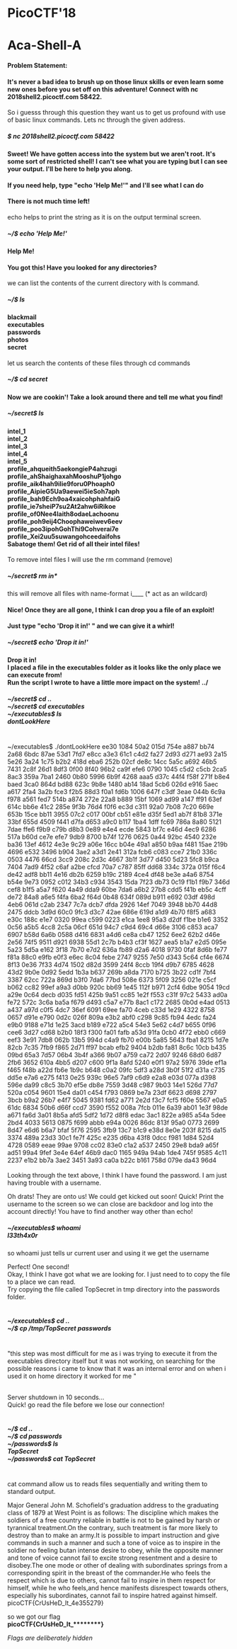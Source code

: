 # PicoCTF'18
# Aca-Shell-A

#### Problem Statement:
#### It's never a bad idea to brush up on those linux skills or even learn some new ones before you set off on this adventure! Connect with nc 2018shell2.picoctf.com 58422.

So i guesss through this question they want us to get us profound with use of basic linux commands. Lets nc through the given address.

##### $ nc 2018shell2.picoctf.com 58422

#### Sweet! We have gotten access into the system but we aren't root. It's some sort of restricted shell! I can't see what you are typing but I can see your output. I'll be here to help you along.
#### If you need help, type "echo 'Help Me!'" and I'll see what I can do
#### There is not much time left!

echo helps to print the string as it is on the output terminal screen.

##### ~/$ echo 'Help Me!'

#### Help Me!
#### You got this! Have you looked for any  directories?

we can list the contents of the current directory with ls command.

##### ~/$ ls
#### blackmail <br> executables <br> passwords<br> photos<br> secret

let us search the contents of these files through cd <directory-name> commands

##### ~/$ cd secret
#### Now we are cookin'! Take a look around there and tell me what you find!

##### ~/secret$ ls
#### intel_1<br>intel_2<br>intel_3<br>intel_4<br>intel_5<br>profile_ahqueith5aekongieP4ahzugi<br>profile_ahShaighaxahMooshuP1johgo<br>profile_aik4hah9ilie9foru0Phoaph0<br>profile_AipieG5Ua9aewei5ieSoh7aph<br>profile_bah9Ech9oa4xaicohphahfaiG<br>profile_ie7sheiP7su2At2ahw6iRikoe<br>profile_of0Nee4laith8odaeLachoonu<br>profile_poh9eij4Choophaweiwev6eev<br>profile_poo3ipohGohThi9Cohverai7e<br>profile_Xei2uu5suwangohceedaifohs<br>Sabatoge them! Get rid of all their intel files!

To remove intel files I will use the rm command (remove)

##### ~/secret$ rm in*

this will remove all files with name-format i____  (* act as an wildcard)

#### Nice! Once they are all gone, I think I can drop you a file of an exploit!
#### Just type "echo 'Drop it in!' " and we can give it a whirl!

##### ~/secret$ echo 'Drop it in!'

#### Drop it in!<br>I placed a file in the executables folder as it looks like the only place we can execute from!<br>Run the script I wrote to have a little more impact on the system! ../

##### ~/secret$ cd ..<br> ~/secret$ cd executables<br> ~/executables$ ls<br>dontLookHere

<br>
~/executables$ ./dontLookHere
 ee30 1084 50a2 015d 754e a887 bb74 2a68 6bdc 87ae 53d1 7fd7 e8cc a3e3 61c1 c4d2 fa27 2d93 d271 ae93 2a15 5e26 3a24 1c75 b2b2
 418d eba6 252b 02cf de8c 14cc 5a5c a692 46b5 7431 2c8f 26d1 8df3 0f00 8f40 96b2 ca9f efe6 0790 1045 c5d2 c5cb 2ca5 8ac3 359a
 7ba1 2460 0b80 5996 6b9f 4268 aaa5 d37c 44f4 f58f 271f b8e4 baed 3ca0 864d bd88 623c 9b8e 1480 ab14 18ad 5cb6 026d e916 5aec
 a617 2fa4 3a2b fce3 f2b5 88d3 f0a1 fd6b 1006 647f c3df 3eae 044b 6c9a f978 a561 fed7 514b a874 272e 22a8 b889 15bf 1069 ad99
 a147 ff91 63ef 614c bb6e 41c2 285e 9f3b 76d4 f0f6 ec3d c311 92a0 7b08 7c20 669e 653b 15ce bb11 3955 07c2 c017 00bf cb51 e81e
 d35f 5ed1 ab7f 81b8 371e 33bf 655d 4509 f441 d7fa d653 a9c0 b117 1ba4 1dff fc69 786a 8a80 5121 7dae ffe6 f9b9 c79b d8b3 0e89
 e4e4 ecde 5843 bf7c e46d 4ec9 6286 517a b60d ce7e efe7 9db9 8700 b74f 1276 0625 0a44 92bc 4540 232e ba36 13ef 4612 4e3e 9c29
 a06e 16cc b04e 49a1 a850 b9aa f481 15ae 219b 4696 e532 3496 b904 3ae2 a3d1 2e41 312a fcb6 c083 cce7 21b0 336c 0503 4476 66cd
 3cc9 208c 2d3c 4667 3b1f 3d77 d450 5d23 5fc8 b9ca 7404 7ad9 4f52 c6af a2be cfcd 70a7 c787 85ff dd68 334c 372a 015f f6c4 de42
 adf8 bb11 4e16 db2b 6259 b19c 2189 4ce4 df48 be3e a4a6 8754 b54e 9e73 0952 c012 34b3 c934 3543 15da 7f23 db73 0c19 f1b1 f9b7
 346d cef8 b1f5 a5a7 f620 4a49 dda9 60be 7da6 a6b2 27b8 cdd5 f41b eb5c 4cff de72 84a8 a6e5 f4fa 6ba2 f64d 0b48 634f 089d b911
 e692 03df 498d 4eb6 061d c2ab 2347 7c7a dcb7 dfda 2926 14ef 7049 3948 bb70 44d8 2475 ddcb 3d9d 60c0 9fc3 d3c7 42ae 686e 619d
 a1d9 4b70 f8f5 a683 e30c 188c e1e7 0320 99ea c599 0223 e1ca 1ee8 95a3 d2df f1be b1e6 3352 0c56 a5b5 4cc8 2c5a 06cf 651d 94c7
 c9d4 69c4 d66e 3106 c853 aca7 6907 b58d 6a6b 0588 d416 6831 a4d6 ce8a cb47 1252 6ee2 62b2 d46e 2e56 74f5 9511 d921 6938 55d1
 2c7b b4b3 cf3f 1627 aea5 b1a7 e2d5 095e 5a23 5d5a e162 3f18 7b70 e7d2 636a fb89 d2a6 4018 9730 0faf 8d6b fe77 f81a 88c0 e9fb
 e0f3 e6ec 8c04 febe 2747 9255 7e50 d343 5c64 cf4e 6674 8f13 0e36 7f33 4d74 1502 d82d 3599 24f4 8ccb 19f4 d9b7 6785 4628 43d2
 9b0e 0d92 5edd 1b3a b637 269b a8da 7170 b725 3b22 cd1f 7bf4 3387 62cc 722a 869d b3f0 7da6 77bd 508e 6373 5f09 3256 021e c5cf
 b062 cc82 99ef a9a3 d0bb 920c bb69 1e45 112f b971 2cf4 6dbe 9054 19cd a29e 0c64 decb d035 fd51 425b 9a51 cc85 1e2f f553 c31f
 97c2 5433 ad0a fe72 572c 3c6a ba5a f679 d493 c5a7 e77b 8ac1 c172 2685 0b0d e4ad 0513 a437 a97d c0f5 4dc7 36ef 6091 69ee fa70
 4ceb c33d 1e29 4322 8758 0657 d91e e790 0d2c 026f 809a e3b2 abf0 c298 9c85 fb94 4edc fa24 e9b0 9188 e71d 1e25 3acd b189 e722
 a5c4 54e3 5e62 c4d7 b655 0f96 cee6 3d27 cd68 b2b0 18f3 f300 fa01 fafb a53d 91fa 0cb0 4f72 ebb0 c669 eef3 3e91 7db8 062b 13b5
 994d c4a9 fb70 e00b 5a85 5643 fba1 8215 1d7e 82cb 7c35 7fb9 f865 2d71 ff97 bcab efb2 9404 b2db fa81 8c6c 10cb b435 09bd 65a3
 7d57 06b4 3b4f a366 9b07 a759 ca72 2d07 9246 68d0 6d87 2fb6 3652 610a 4bb5 d207 c600 9f1a 8afd 5240 e0f1 97a2 5976 39de ef1a
 f465 f48b a22d fb6e 1b9c b648 c0a2 09fc 5df3 a28d 3b0f 51f2 d31a c735 dd5e e7a6 e275 f413 0e25 939c 96e5 7af9 c6d9 e2a8 e03d
 077a d398 596e da99 c8c5 3b70 ef5e db8e 7559 3d48 c987 9b03 14e1 526d 77d7 520a c054 9601 15e4 da01 c454 f793 0869 be7a 23df
 6623 d698 2797 3bcb b9a2 26b7 e4f7 5045 9381 fd62 a771 2e2d f3c7 fcf5 f60e 5567 e0a5 61dc 6834 50b6 d66f ccd7 3590 f552 008a
 7fcb 011e 6a39 ab01 1e3f 98de a671 fa6d 3a01 8b5a afd5 5df2 1d72 d8f8 edac 3ac1 822e a985 a54a 5dee 2bd4 4033 5613 0875 f699
 abbb e94a 0026 86dc 813f 95a0 0773 2699 8d47 e6d6 b6a7 bfaf 5f76 2595 3fb9 13c7 b1c9 e38d 8e0e 203f 8215 da15 3374 489a 23d3
 30c1 fe7f 425c e235 d6ba 43f8 0dcc f981 1d84 52d4 4728 0589 eeae 99ae 9708 cc02 83e0 c1a2 a537 2450 29e8 bda9 a65f ad51 99a4
 9fef 3e4e 64ef 46b9 dac0 1165 949a 94ab 1de4 745f 9585 4c11 2237 e1b2 bb7a 3ae2 3451 3a93 ca0a b22c b161 758d 079e da43 96d4<br><br>
Looking through the text above, I think I have found the password. I am just having trouble with a username.

Oh drats! They are onto us! We could get kicked out soon!
Quick! Print the username to the screen so we can close are backdoor and log into the account directly!
You have to find another way other than echo!


##### ~/executables$ whoami<br>l33th4x0r

so whoami just tells ur current user and using it we get the username

Perfect! One second!<br>
Okay, I think I have got what we are looking for. I just need to to copy the file to a place we can read.<br>
Try copying the file called TopSecret in tmp directory into the passwords folder.<br><br>
##### ~/executables$ cd ..<br>~/$ cp /tmp/TopSecret passwords<br><br>

"this step was most difficult for me as i was trying to execute it from the executables directory itself but it was not working, on searching for the possible reasons i came to know that it was an internal error and on when i used it on home directory it worked for me "<br><br>

Server shutdown in 10 seconds...<br>
Quick! go read the file before we lose our connection!<br><br>
##### ~/$ cd ..<br>~/$ cd passwords<br>~/passwords$ ls<br>TopSecret<br>~/passwords$ cat TopSecret<br><br>

cat command allow us to reads files sequentially and writing them to standard output.

Major General John M. Schofield's graduation address to the graduating class of 1879 at West Point is as follows: The discipline which makes the soldiers of a free country reliable in battle is not to be gained by harsh or tyrannical treatment.On the contrary, such treatment is far more likely to destroy than to make an army.It is possible to impart instruction and give commands in such a manner and such a tone of voice as to inspire in the soldier no feeling butan intense desire to obey, while the opposite manner and tone of voice cannot fail to excite strong resentment and a desire to disobey.The one mode or other of dealing with subordinates springs from a corresponding spirit in the breast of the commander.He who feels the respect which is due to others, cannot fail to inspire in them respect for himself, while he who feels,and hence manifests disrespect towards others, especially his subordinates, cannot fail to inspire hatred against himself.
picoCTF{CrUsHeD_It_4e355279}

so we got our flag<br><b>picoCTF{CrUsHeD_It_********}</b>

*Flags are deliberately hidden*
